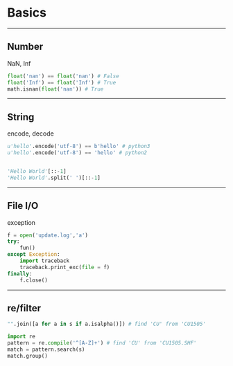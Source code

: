 # Basics

-----
## Number
NaN, Inf
```python
float('nan') == float('nan') # False
float('Inf') == float('Inf') # True
math.isnan(float('nan')) # True
```
-----
## String
encode, decode
```python
u'hello'.encode('utf-8') == b'hello' # python3
u'hello'.encode('utf-8') == 'hello' # python2


'Hello World'[::-1]
'Hello World'.split(' ')[::-1]

```

-----
## File I/O
exception
```python
f = open('update.log','a')
try:
    fun()
except Exception:
    import traceback
    traceback.print_exc(file = f)
finally:
    f.close()
```

-----
## re/filter

```python
"".join([a for a in s if a.isalpha()]) # find 'CU' from 'CU1505'

import re
pattern = re.compile('^[A-Z]+') # find 'CU' from 'CU1505.SHF'
match = pattern.search(s)
match.group()
```
